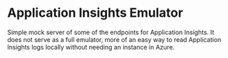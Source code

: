 # Application Insights Emulator

Simple mock server of some of the endpoints for Application Insights. It does not serve as a full emulator, more of an easy way to read Application Insights logs locally without needing an instance in Azure.
